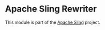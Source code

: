 # Apache Sling Rewriter

This module is part of the [Apache Sling](https://sling.apache.org) project.
